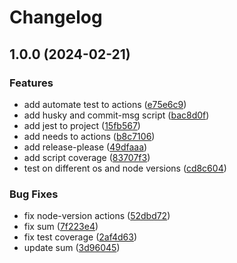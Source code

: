 # Changelog

## 1.0.0 (2024-02-21)


### Features

* add automate test to actions ([e75e6c9](https://github.com/WMS-Corporation/wms-productControl-service/commit/e75e6c9d4d5060d1e8b345e9b99710c02e89936d))
* add husky and commit-msg script ([bac8d0f](https://github.com/WMS-Corporation/wms-productControl-service/commit/bac8d0f66aadbf4ab57cf812af60ec08e4dfd221))
* add jest to project ([15fb567](https://github.com/WMS-Corporation/wms-productControl-service/commit/15fb567c11d86ff53a9320c92297c90bb2549000))
* add needs to actions ([b8c7106](https://github.com/WMS-Corporation/wms-productControl-service/commit/b8c7106fbd81c5c55e4626f3d9cb495f5e4c9919))
* add release-please ([49dfaaa](https://github.com/WMS-Corporation/wms-productControl-service/commit/49dfaaaaacdd34da41593f1245532ff82253c8c2))
* add script coverage ([83707f3](https://github.com/WMS-Corporation/wms-productControl-service/commit/83707f33232900091f7ff32832260d52db38e45d))
* test on different os and node versions ([cd8c604](https://github.com/WMS-Corporation/wms-productControl-service/commit/cd8c604ef91737579aca512393103a39a29de613))


### Bug Fixes

* fix node-version actions ([52dbd72](https://github.com/WMS-Corporation/wms-productControl-service/commit/52dbd7292bb0ca122b3db3078fd4a82821f5ff6e))
* fix sum ([7f223e4](https://github.com/WMS-Corporation/wms-productControl-service/commit/7f223e4aa829e69e0810cf031b9347b50a0db2d8))
* fix test coverage ([2af4d63](https://github.com/WMS-Corporation/wms-productControl-service/commit/2af4d6341d790366c590acbe9a9f0db4ee9cb751))
* update sum ([3d96045](https://github.com/WMS-Corporation/wms-productControl-service/commit/3d96045f7d40d93ca09e35efb6a798f0c60571ff))

